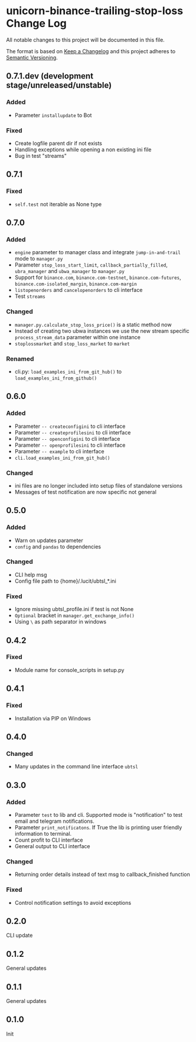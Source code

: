 # unicorn-binance-trailing-stop-loss Change Log

All notable changes to this project will be documented in this file.

The format is based on [Keep a Changelog](http://keepachangelog.com/) and this project adheres to 
[Semantic Versioning](http://semver.org/).

## 0.7.1.dev (development stage/unreleased/unstable)
### Added
- Parameter `installupdate` to Bot
### Fixed
- Create logfile parent dir if not exists
- Handling exceptions while opening a non existing ini file
- Bug in test "streams"

## 0.7.1
### Fixed
- `self.test` not iterable as None type

## 0.7.0
### Added
- `engine` parameter to manager class and integrate `jump-in-and-trail` mode to `manager.py` 
- Parameter `stop_loss_start_limit`, `callback_partially_filled`, `ubra_manager` and `ubwa_manager` to `manager.py`
- Support for `binance.com`, `binance.com-testnet`, `binance.com-futures`, `binance.com-isolated_margin`, `binance.com-margin`   
- `listopenorders` and `cancelopenorders` to cli interface
- Test `streams`
### Changed
- `manager.py.calculate_stop_loss_price()` is a static method now
- Instead of creating two ubwa instances we use the new stream specific `process_stream_data` parameter within one instance
- `stoplossmarket` and `stop_loss_market` to `market`
### Renamed
- cli.py: `load_examples_ini_from_git_hub()` to `load_examples_ini_from_github()`

## 0.6.0
### Added
- Parameter `-- createconfigini` to cli interface
- Parameter `-- createprofilesini` to cli interface
- Parameter `-- openconfigini` to cli interface
- Parameter `-- openprofilesini` to cli interface 
- Parameter `-- example` to cli interface
- `cli.load_examples_ini_from_git_hub()`
### Changed
- ini files are no longer included into setup files of standalone versions
- Messages of test notification are now specific not general

## 0.5.0
### Added
- Warn on updates parameter
- `config` and `pandas` to dependencies
### Changed
- CLI help msg
- Config file path to {home}/.lucit/ubtsl_*.ini
### Fixed
- Ignore missing ubtsl_profile.ini if test is not None
- `Optional` bracket in `manager.get_exchange_info()`
- Using `\` as path separator in windows

## 0.4.2
### Fixed
- Module name for console_scripts in setup.py

## 0.4.1
### Fixed
- Installation via PIP on Windows

## 0.4.0
### Changed
- Many updates in the command line interface `ubtsl`

## 0.3.0
### Added
- Parameter `test` to lib and cli. Supported mode is "notification" to test email and telegram notifications.
- Parameter `print_notificatons`. If True the lib is printing user friendly information to terminal. 
- Count profit to CLI interface
- General output to CLI interface
### Changed
- Returning order details instead of text msg to callback_finished function
### Fixed
- Control notification settings to avoid exceptions

## 0.2.0
CLI update

## 0.1.2
General updates

## 0.1.1
General updates

## 0.1.0
Init